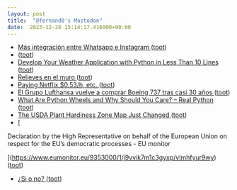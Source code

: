 ```yaml
---
layout: post
title:  "@fernand0's Mastodon"
date:  2023-12-28 15:14:17.416000+00:00
---
```

*  [Más integración entre Whatsapp e Instagram ](https://wwwhatsnew.com/2023/12/22/mas-integracion-entre-whatsapp-e-instagram) ([toot](https://mastodon.social/@fernand0/111658693912829282))
*  [ ](https://mas.to/@purcola) ([toot](https://mastodon.social/@fernand0/111658086043291493))
*  [Develop Your Weather Application with Python in Less Than 10 Lines ](https://towardsdatascience.com/develop-your-weather-application-with-python-in-less-than-10-lines-6d092c6dcbc) ([toot](https://mastodon.social/@fernand0/111658056532727822))
*  [Relieves en el muro ](https://www.flickr.com/photos/fernand0/53388051239) ([toot](https://mastodon.social/@fernand0/111657847885154291))
*  [Paying Netflix $0.53/h, etc. ](https://taylor.town/dollar-per-hou) ([toot](https://mastodon.social/@fernand0/111657822579094045))
*  [El Grupo Lufthansa vuelve a comprar Boeing 737 tras casi 30 años ](https://www.microsiervos.com/archivo/aerotrastorno/lufthansa-vuelve-boine-737-casi-30-anos.htm) ([toot](https://mastodon.social/@fernand0/111657620544310174))
*  [What Are Python Wheels and Why Should You Care? – Real Python ](https://realpython.com/python-wheels) ([toot](https://mastodon.social/@fernand0/111657319806946774))
*  [The USDA Plant Hardiness Zone Map Just Changed ](https://lifehacker.com/home/usda-plant-hardiness-zone-map-change) ([toot](https://mastodon.social/@fernand0/111655656849951330))
*  [

Declaration by the High Representative on behalf of the European Union on respect for the EU’s democratic processes - EU monitor

 ](https://www.eumonitor.eu/9353000/1/j9vvik7m1c3gyxp/vlmhfyur9wy) ([toot](https://mastodon.social/@fernand0/111653882381267165))
*  [¿Si o no? ](https://avecesunafoto.wordpress.com/2023/12/27/si-o-no) ([toot](https://mastodon.social/@fernand0/111653708104876628))
